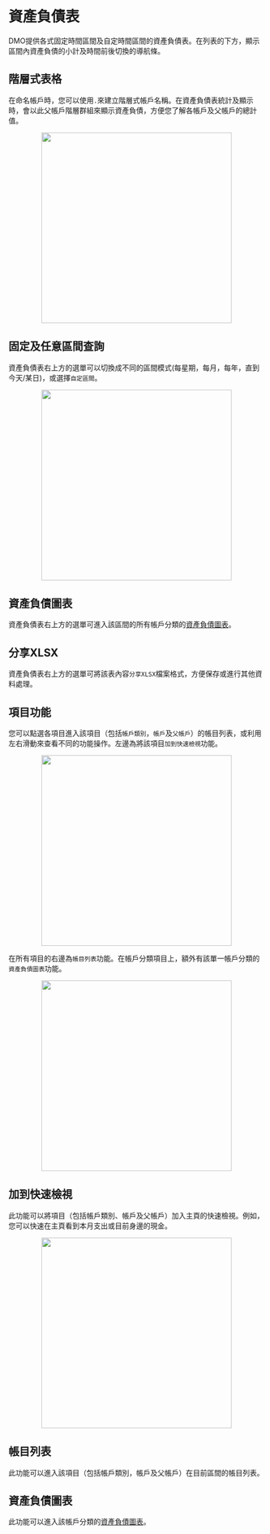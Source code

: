# 資產負債表

DMO提供各式固定時間區間及自定時間區間的資產負債表。在列表的下方，顯示區間內資產負債的小計及時間前後切換的導航條。

## 階層式表格

在命名帳戶時，您可以使用`.`來建立階層式帳戶名稱。在資產負債表統計及顯示時，會以此父帳戶階層群組來顯示資產負債，方便您了解各帳戶及父帳戶的總計值。

<div align="center">

<img src="imgs/balancesheet-1.png" alt="" width="375">

</div>

## 固定及任意區間查詢

資產負債表右上方的選單可以切換成不同的區間模式(每星期，每月，每年，直到今天/某日)，或選擇`自定區間`。

<div align="center">

<img src="imgs/balancesheet-2.png" alt="" width="375">

</div>

## 資產負債圖表

資產負債表右上方的選單可進入該區間的所有帳戶分類的[資產負債圖表](balancechart.md)。

## 分享XLSX

資產負債表右上方的選單可將該表內容`分享XLSX`檔案格式，方便保存或進行其他資料處理。

## 項目功能

您可以點選各項目進入該項目（包括`帳戶類別`，`帳戶`及`父帳戶`）的帳目列表，或利用左右滑動來查看不同的功能操作。左邊為將該項目`加到快速檢視`功能。

<div align="center">

<img src="imgs/balancesheet-3.png" alt="" width="375">

</div>

在所有項目的右邊為`帳目列表`功能。在帳戶分類項目上，額外有該單一帳戶分類的`資產負債圖表`功能。

<div align="center">

<img src="imgs/balancesheet-4.png" alt="" width="375">

</div>

## 加到快速檢視

此功能可以將項目（包括帳戶類別、帳戶及父帳戶）加入主頁的快速檢視。例如，您可以快速在主頁看到本月支出或目前身邊的現金。

<div align="center">

<img src="imgs/balancesheet-5.png" alt="" width="375">

</div>

## 帳目列表

此功能可以進入該項目（包括帳戶類別，帳戶及父帳戶）在目前區間的帳目列表。

## 資產負債圖表

此功能可以進入該帳戶分類的[資產負債圖表](balancechart.md)。
